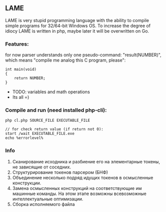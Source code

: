 ## LAME

LAME is very stupid programming language with the ability to compile simple programs for 32/64-bit Windows OS.
To increase the degree of idiocy LAME is written in php, maybe later it will be overwritten on Go.


### Features:

for now parser understands only one pseudo-command: "result(NUMBER)", which means
"compile me analog this C program, please":

	int main(void)
	{
		return NUMBER;
	}

* TODO: variables and math operations
* Its all =)


### Compile and run (need installed php-cli):

	php cl.php SOURCE_FILE EXECUTABLE_FILE

	// for check return value (if return not 0):
	start /wait EXECUTABLE_FILE.exe
	echo %errorlevel%

### Info

1. Сканирование исходника и разбиение его на элементарные токены, не зависящие от соседних.
2. Структурирование токенов парсером (БНФ)
3. Объединение несколько подряд идущих токенов в осмысленные конструкции.
4. Замена осмысленных конструкций на соответствующие им машинные команды.
На этом этапе возможны всевозможные интеллектуальные оптимизации.
5. Сборка исполняемого файла
